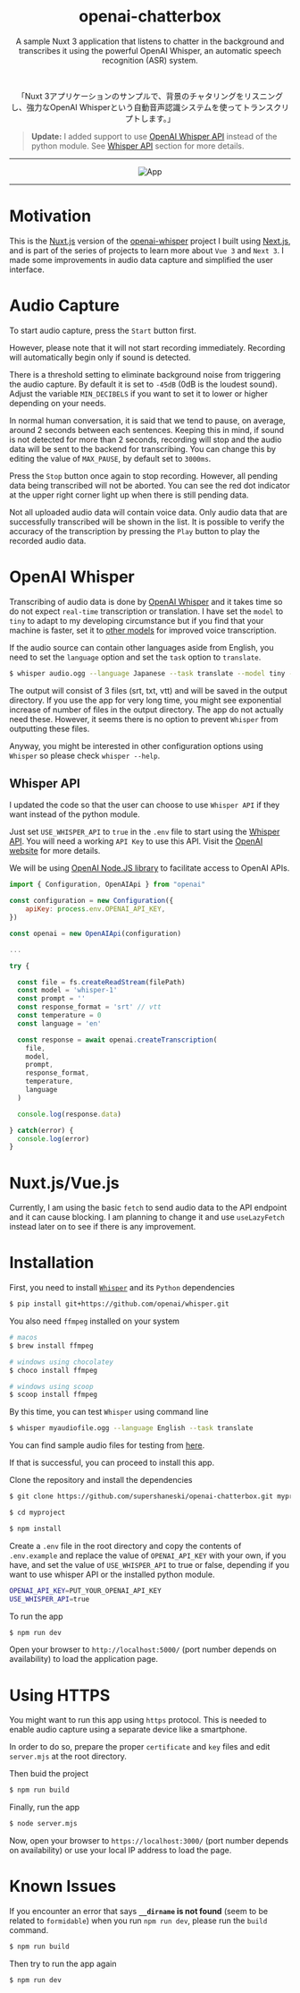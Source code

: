 <h1 align="center">openai-chatterbox</h1>
<p align="center">
A sample Nuxt 3 application that listens to chatter in the background and transcribes it using the powerful OpenAI Whisper, an automatic speech recognition (ASR) system.
</p>
<br />
<p align="center">
「Nuxt 3アプリケーションのサンプルで、背景のチャタリングをリスニングし、強力なOpenAI Whisperという自動音声認識システムを使ってトランスクリプトします。」
</p>

> **Update:** I added support to use [OpenAI Whisper API](https://platform.openai.com/docs/guides/speech-to-text) instead of the python module. See [Whisper API](#whisper-api) section for more details.

---

<p align="center">
  <img alt="App" src="docs/screenshot.png">
</p>

---

# Motivation

This is the [Nuxt.js](https://nuxt.com/docs/getting-started/introduction) version of the [openai-whisper](https://github.com/supershaneski/openai-whisper) project I built using [Next.js](https://nextjs.org/docs/getting-started), and is part of the series of projects to learn more about `Vue 3` and `Next 3`. I made some improvements in audio data capture and simplified the user interface.

# Audio Capture

To start audio capture, press the `Start` button first.

However, please note that it will not start recording immediately.
Recording will automatically begin only if sound is detected.

There is a threshold setting to eliminate background noise from triggering the audio capture. 
By default it is set to `-45dB` (0dB is the loudest sound). 
Adjust the variable `MIN_DECIBELS` if you want to set it to lower or higher depending on your needs.

In normal human conversation, it is said that we tend to pause, on average, around 2 seconds between each sentences. Keeping this in mind, if sound is not detected for more than 2 seconds, recording will stop and the audio data will be sent to the backend for transcribing.
You can change this by editing the value of `MAX_PAUSE`, by default set to `3000ms`.

Press the `Stop` button once again to stop recording.
However, all pending data being transcribed will not be aborted.
You can see the red dot indicator at the upper right corner light up when there is still pending data.

Not all uploaded audio data will contain voice data.
Only audio data that are successfully transcribed will be shown in the list.
It is possible to verify the accuracy of the transcription by pressing the `Play` button to play the recorded audio data.


# OpenAI Whisper

Transcribing of audio data is done by [OpenAI Whisper](https://github.com/openai/whisper) and it takes time so do not expect `real-time` transcription or translation.
I have set the `model` to `tiny` to adapt to my developing circumstance but if you find that your machine is faster, set it to [other models](https://github.com/openai/whisper#available-models-and-languages) for improved voice transcription.

If the audio source can contain other languages aside from English, you need to set the `language` option and set the `task` option to `translate`.

```sh
$ whisper audio.ogg --language Japanese --task translate --model tiny --output_dir './public/upload'
```

The output will consist of 3 files (srt, txt, vtt) and will be saved in the output directory.
If you use the app for very long time, you might see exponential increase of number of files in the output directory.
The app do not actually need these. However, it seems there is no option to prevent `Whisper` from outputting these files.

Anyway, you might be interested in other configuration options using `Whisper` so please check `whisper --help`.


## Whisper API

I updated the code so that the user can choose to use `Whisper API` if they want instead of the python module.

Just set `USE_WHISPER_API` to `true` in the `.env` file to start using the [Whisper API](https://platform.openai.com/docs/guides/speech-to-text). You will need a working `API Key` to use this API. Visit the [OpenAI website](https://platform.openai.com/) for more details.

We will be using [OpenAI Node.JS library](https://github.com/openai/openai-node) to facilitate access to OpenAI APIs.

```javascript
import { Configuration, OpenAIApi } from "openai"

const configuration = new Configuration({
    apiKey: process.env.OPENAI_API_KEY,
})

const openai = new OpenAIApi(configuration)

...

try {

  const file = fs.createReadStream(filePath)
  const model = 'whisper-1'
  const prompt = ''
  const response_format = 'srt' // vtt
  const temperature = 0
  const language = 'en'

  const response = await openai.createTranscription(
    file,
    model,
    prompt,
    response_format,
    temperature,
    language
  )

  console.log(response.data)

} catch(error) {
  console.log(error)
}

```

# Nuxt.js/Vue.js

Currently, I am using the basic `fetch` to send audio data to the API endpoint and it can cause blocking. I am planning to change it and use `useLazyFetch` instead later on to see if there is any improvement.


# Installation

First, you need to install [`Whisper`](https://github.com/openai/whisper) and its `Python` dependencies

```sh
$ pip install git+https://github.com/openai/whisper.git
```

You also need `ffmpeg` installed on your system

```sh
# macos
$ brew install ffmpeg

# windows using chocolatey
$ choco install ffmpeg

# windows using scoop
$ scoop install ffmpeg
```

By this time, you can test `Whisper` using command line

```sh
$ whisper myaudiofile.ogg --language English --task translate
```

You can find sample audio files for testing from [here](https://commons.wikimedia.org/wiki/Category:Audio_files_of_speeches).

If that is successful, you can proceed to install this app.

Clone the repository and install the dependencies

```sh
$ git clone https://github.com/supershaneski/openai-chatterbox.git myproject

$ cd myproject

$ npm install
```

Create a `.env` file in the root directory and copy the contents of `.env.example` and replace the value of `OPENAI_API_KEY` with your own, if you have, and set the value of `USE_WHISPER_API` to true or false, depending if you want to use whisper API or the installed python module.

```sh
OPENAI_API_KEY=PUT_YOUR_OPENAI_API_KEY
USE_WHISPER_API=true
```

To run the app

```sh
$ npm run dev
```

Open your browser to `http://localhost:5000/` (port number depends on availability) to load the application page.


# Using HTTPS

You might want to run this app using `https` protocol.
This is needed to enable audio capture using a separate device like a smartphone.

In order to do so, prepare the proper `certificate` and `key` files and edit `server.mjs` at the root directory.

Then buid the project

```sh
$ npm run build
```

Finally, run the app

```sh
$ node server.mjs
```

Now, open your browser to `https://localhost:3000/` (port number depends on availability) or use your local IP address to load the page.


# Known Issues

If you encounter an error that says **`__dirname` is not found** (seem to be related to `formidable`) when you run `npm run dev`, please run the `build` command.

```sh
$ npm run build
```

Then try to run the app again

```sh
$ npm run dev
```

